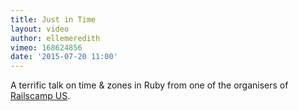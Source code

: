 ```yaml
---
title: Just in Time
layout: video
author: ellemeredith
vimeo: 168624856
date: '2015-07-20 11:00'
---
```


A terrific talk on time & zones in Ruby from one of the organisers of [Railscamp US](https://east.railscamp.us).
